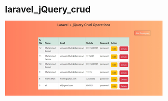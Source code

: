 # laravel_jQuery_crud
 
![GitHub Logo](https://github.com/Danish1042/laravel_jQuery_crud/blob/main/Screenshot_25-5-2024_113150_127.0.0.1.jpeg)

